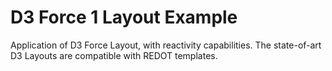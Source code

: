 # D3 Force 1 Layout Example

Application of D3 Force Layout, with reactivity capabilities. The state-of-art D3 Layouts are compatible with REDOT templates.


